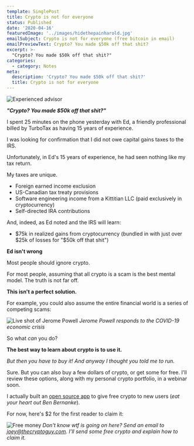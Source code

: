```yaml
---
template: SinglePost
title: Crypto is not for everyone
status: Published
date: '2020-04-16'
featuredImage: '../images/hidethepainharold.jpg'
emailSubject: Crypto is not for everyone (free bitcoin in email)
emailPreviewText: Crypto? You made $50k off that shit?
excerpt: >-
  "Crypto? You made $50k off that shit?"
categories:
  - category: Notes
meta:
  description: 'Crypto? You made $50k off that shit?'
  title: Crypto is not for everyone
---
```


![Experienced advisor](./images/hidethepainharold.jpg)

**_"Crypto? You made \$50k off that shit?"_**

I spent 25 minutes on the phone yesterday with Ed, a friendly professional billed by TurboTax as having 15 years of experience.

I was looking for confirmation that I did not owe capital gains taxes to the IRS.

Unfortunately, in Ed's 15 years of experience, he had seen nothing like my tax return.

My taxes are unique.

- Foreign earned income exclusion
- US-Canadian tax treaty provisions
- Software engineering income from a Kittitian LLC (paid exclusively in cryptocurrency)
- Self-directed IRA contributions

And, indeed, as Ed noted and the IRS will learn:

- $75k in realized gains from cryptocurrency (bundled in with just over $25k of losses for "\$50k off that shit")

**Ed isn't wrong**

Most people should ignore crypto.

For most people, assuming that all crypto is a scam is the best mental model. The truth is not far off.

**This isn't a perfect solution.**

For example, you could also assume the entire financial world is a series of competing scams:

![Live shot of Jerome Powell](./images/thefed.png)
_Jerome Powell responds to the COVID-19 economic crisis_

So what _can_ you do?

**The best way to learn about crypto is to use it.**

_But then you have to buy it! And anyway I thought you told me to run._

Sure. But you can also buy a few dollars of crypto, or get some for free. I'll review these options, along with my personal crypto portfolio, in a webinar soon.

I actually built an <a href="https://gifts.bitcoin.com/" target="_blank" rel="nofollow">open source app</a> to give free crypto to new users (_eat your heart out Ben Bernanke_).

For now, here's \$2 for the first reader to claim it:

![Free money](./images/BCH_Gift_2USD_dzjr.jpg)
_Don't know wtf is going on here? Send an email to joey@thecryptoguy.com. I'll send some free crypto and explain how to claim it._
